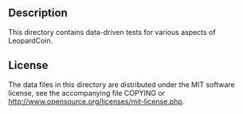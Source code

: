 Description
------------

This directory contains data-driven tests for various aspects of LeopardCoin.

License
--------

The data files in this directory are distributed under the MIT software
license, see the accompanying file COPYING or
http://www.opensource.org/licenses/mit-license.php.

